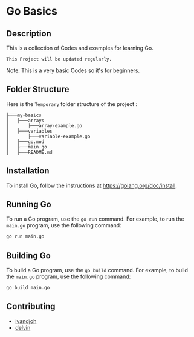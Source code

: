# Go Basics

## Description

This is a collection of Codes and examples for learning Go.

`This Project will be updated regularly.`

Note: This is a very basic Codes so it's for beginners.

## Folder Structure
Here is the `Temporary` folder structure of the project :
```azure
├───my-basics
│   ├───arrays
│       ├───array-example.go
│   ├───variables
│       ├───variable-example.go
│   ├───go.mod
│   ├───main.go
│   ├───README.md
```

## Installation

To install Go, follow the instructions at https://golang.org/doc/install.

## Running Go

To run a Go program, use the `go run` command. For example, to run the `main.go` program, use the following command:

```bash
go run main.go
```

## Building Go

To build a Go program, use the `go build` command. For example, to build the `main.go` program, use the following
command:

```bash
go build main.go
```

## Contributing
- [ivandjoh](https://linkedin.com/in/ivandjoh)
- [delvin](https://instagram.com/delvswijaya)

